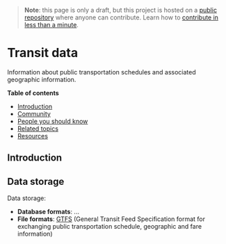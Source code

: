 > **Note**: this page is only a draft, but this project is hosted on a [public repository](https://github.com/hhkaos/awesome-arcgis) where anyone can contribute. Learn how to [contribute in less than a minute](https://github.com/hhkaos/awesome-arcgis/blob/master/CONTRIBUTING.md#contributions).

# Transit data

Information about public transportation schedules and associated geographic information.

<!-- START doctoc generated TOC please keep comment here to allow auto update -->
<!-- DON'T EDIT THIS SECTION, INSTEAD RE-RUN doctoc TO UPDATE -->
**Table of contents**

- [Introduction](#introduction)
- [Community](#community)
- [People you should know](#people-you-should-know)
- [Related topics](#related-topics)
- [Resources](#resources)

<!-- END doctoc generated TOC please keep comment here to allow auto update -->

## Introduction



## Data storage

Data storage:

* **Database formats**: ...
* **File formats**: [GTFS](../../data-storage/file-formats/gtfs/README.md) (General Transit Feed Specification format for exchanging public transportation schedule, geographic and fare information)
